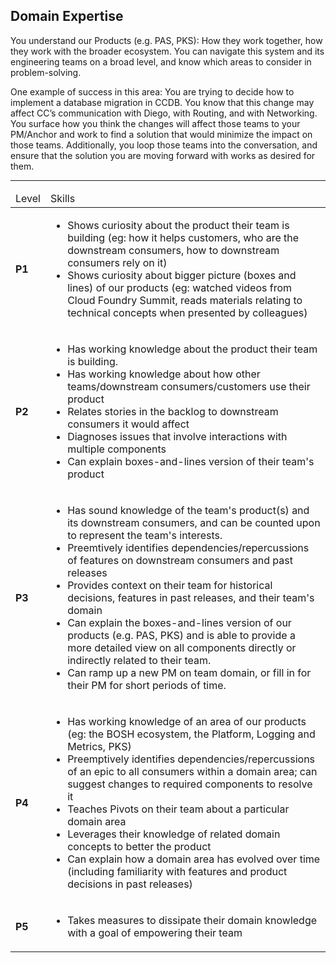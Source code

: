<!--- This file was GENERATED.  Do not edit it directly.  Instead, edit the corresponding YAML file --->
## Domain Expertise


You understand our Products (e.g. PAS, PKS): How they work together, how they work with the broader ecosystem. You can navigate this system and its engineering teams on a broad level, and know which areas to consider in problem-solving.

One example of success in this area: You are trying to decide how to implement a database migration in CCDB. You know that this change may affect CC’s communication with Diego, with Routing, and with Networking. You surface how you think the changes will affect those teams to your PM/Anchor and work to find a solution that would minimize the impact on those teams. Additionally, you loop those teams into the conversation, and ensure that the solution you are moving forward with works as desired for them.

---

<table>
<tbody>

<thead>
<td>Level</td><td>Skills</td>
</thead>

<tr>
<td><strong>P1</strong></td>
<td valign="top"><ul>
  <li>Shows curiosity about the product their team is building (eg: how it helps customers, who are the downstream consumers, how to downstream consumers rely on it)</li>

  <li>Shows curiosity about bigger picture (boxes and lines) of our products (eg: watched videos from Cloud Foundry Summit, reads materials relating to technical concepts when presented by colleagues)</li>
</ul></td>
</tr>

<tr>
<td><strong>P2</strong></td>
<td valign="top"><ul>
  <li>Has working knowledge about the product their team is building.</li>

  <li>Has working knowledge about how other teams/downstream consumers/customers use their product</li>

  <li>Relates stories in the backlog to downstream consumers it would affect</li>

  <li>Diagnoses issues that involve interactions with multiple components</li>

  <li>Can explain boxes-and-lines version of their team's product</li>
</ul></td>
</tr>

<tr>
<td><strong>P3</strong></td>
<td valign="top"><ul>
  <li>Has sound knowledge of the team's product(s) and its downstream consumers, and can be counted upon to represent the team's interests.</li>

  <li>Preemtively identifies dependencies/repercussions of features on downstream consumers and past releases</li>

  <li>Provides context on their team for historical decisions, features in past releases, and their team's domain</li>

  <li>Can explain the boxes-and-lines version of our products (e.g. PAS, PKS) and is able to provide a more detailed view on all components directly or indirectly related to their team.</li>

  <li>Can ramp up a new PM on team domain, or fill in for their PM for short periods of time.</li>
</ul></td>
</tr>

<tr>
<td><strong>P4</strong></td>
<td valign="top"><ul>
  <li>Has working knowledge of an area of our products (eg: the BOSH ecosystem, the Platform, Logging and Metrics, PKS)</li>

  <li>Preemptively identifies dependencies/repercussions of an epic to all consumers within a domain area; can suggest changes to required components to resolve it</li>

  <li>Teaches Pivots on their team about a particular domain area</li>

  <li>Leverages their knowledge of related domain concepts to better the product</li>

  <li>Can explain how a domain area has evolved over time (including familiarity with features and product decisions in past releases)</li>
</ul></td>
</tr>

<tr>
<td><strong>P5</strong></td>
<td valign="top"><ul>
  <li>Takes measures to dissipate their domain knowledge with a goal of empowering their team</li>
</ul></td>
</tr>



</tbody></table>
